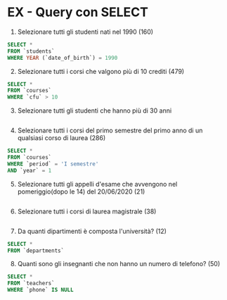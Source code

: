 # EX - Query con SELECT
1. Selezionare tutti gli studenti nati nel 1990 (160)
```sql
SELECT *
FROM `students`
WHERE YEAR (`date_of_birth`) = 1990
```
2. Selezionare tutti i corsi che valgono più di 10 crediti (479)
```sql
SELECT *
FROM `courses`
WHERE `cfu` > 10
```
3. Selezionare tutti gli studenti che hanno più di 30 anni
```sql

```
4. Selezionare tutti i corsi del primo semestre del primo anno di un qualsiasi corso di laurea (286)
```sql
SELECT *
FROM `courses`
WHERE `period` = 'I semestre'
AND `year` = 1
```
5. Selezionare tutti gli appelli d'esame che avvengono nel pomeriggio(dopo le 14) del 20/06/2020 (21)
```sql

```
6. Selezionare tutti i corsi di laurea magistrale (38)
```sql

```
7. Da quanti dipartimenti è composta l'università? (12)
```sql
SELECT *
FROM `departments`
```
8. Quanti sono gli insegnanti che non hanno un numero di telefono? (50)
```sql
SELECT *
FROM `teachers`
WHERE `phone` IS NULL
```